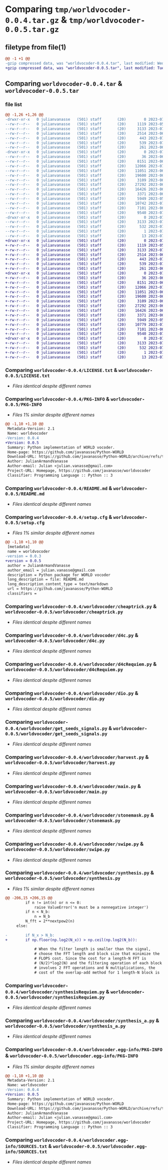 # Comparing `tmp/worldvocoder-0.0.4.tar.gz` & `tmp/worldvocoder-0.0.5.tar.gz`

## filetype from file(1)

```diff
@@ -1 +1 @@
-gzip compressed data, was "worldvocoder-0.0.4.tar", last modified: Wed Jul  5 16:30:39 2023, max compression
+gzip compressed data, was "worldvocoder-0.0.5.tar", last modified: Tue Jul 18 18:53:30 2023, max compression
```

## Comparing `worldvocoder-0.0.4.tar` & `worldvocoder-0.0.5.tar`

### file list

```diff
@@ -1,26 +1,26 @@
-drwxr-xr-x   0 julianvanasse   (501) staff       (20)        0 2023-07-05 16:30:39.743472 worldvocoder-0.0.4/
--rw-r--r--   0 julianvanasse   (501) staff       (20)     1119 2023-05-27 21:20:51.000000 worldvocoder-0.0.4/LICENSE.txt
--rw-r--r--   0 julianvanasse   (501) staff       (20)     3133 2023-07-05 16:30:39.743548 worldvocoder-0.0.4/PKG-INFO
--rw-r--r--   0 julianvanasse   (501) staff       (20)     2514 2023-06-08 22:48:56.000000 worldvocoder-0.0.4/README.md
--rw-r--r--   0 julianvanasse   (501) staff       (20)      443 2023-07-05 16:30:30.000000 worldvocoder-0.0.4/pyproject.toml
--rw-r--r--   0 julianvanasse   (501) staff       (20)      539 2023-07-05 16:30:39.743825 worldvocoder-0.0.4/setup.cfg
--rw-r--r--   0 julianvanasse   (501) staff       (20)      261 2023-06-07 18:55:58.000000 worldvocoder-0.0.4/setup.py
-drwxr-xr-x   0 julianvanasse   (501) staff       (20)        0 2023-07-05 16:30:39.742750 worldvocoder-0.0.4/worldvocoder/
--rw-r--r--   0 julianvanasse   (501) staff       (20)       36 2023-06-07 18:23:35.000000 worldvocoder-0.0.4/worldvocoder/__init__.py
--rw-r--r--   0 julianvanasse   (501) staff       (20)     8151 2023-06-07 18:37:40.000000 worldvocoder-0.0.4/worldvocoder/cheaptrick.py
--rw-r--r--   0 julianvanasse   (501) staff       (20)    12066 2023-07-05 16:29:52.000000 worldvocoder-0.0.4/worldvocoder/d4c.py
--rw-r--r--   0 julianvanasse   (501) staff       (20)    11051 2023-06-07 20:00:18.000000 worldvocoder-0.0.4/worldvocoder/d4cRequiem.py
--rw-r--r--   0 julianvanasse   (501) staff       (20)    19600 2023-06-07 18:36:09.000000 worldvocoder-0.0.4/worldvocoder/dio.py
--rw-r--r--   0 julianvanasse   (501) staff       (20)     3109 2023-06-07 18:38:11.000000 worldvocoder-0.0.4/worldvocoder/get_seeds_signals.py
--rw-r--r--   0 julianvanasse   (501) staff       (20)    27292 2023-06-07 19:34:25.000000 worldvocoder-0.0.4/worldvocoder/harvest.py
--rw-r--r--   0 julianvanasse   (501) staff       (20)    16426 2023-06-04 21:59:46.000000 worldvocoder-0.0.4/worldvocoder/main.py
--rw-r--r--   0 julianvanasse   (501) staff       (20)     3371 2023-06-07 18:36:47.000000 worldvocoder-0.0.4/worldvocoder/stonemask.py
--rw-r--r--   0 julianvanasse   (501) staff       (20)     5949 2023-05-27 21:20:51.000000 worldvocoder-0.0.4/worldvocoder/swipe.py
--rw-r--r--   0 julianvanasse   (501) staff       (20)    10742 2023-07-05 15:21:43.000000 worldvocoder-0.0.4/worldvocoder/synthesis.py
--rw-r--r--   0 julianvanasse   (501) staff       (20)     7101 2023-06-07 18:39:12.000000 worldvocoder-0.0.4/worldvocoder/synthesisRequiem.py
--rw-r--r--   0 julianvanasse   (501) staff       (20)     9540 2023-07-05 15:22:41.000000 worldvocoder-0.0.4/worldvocoder/synthesis_a.py
-drwxr-xr-x   0 julianvanasse   (501) staff       (20)        0 2023-07-05 16:30:39.743360 worldvocoder-0.0.4/worldvocoder.egg-info/
--rw-r--r--   0 julianvanasse   (501) staff       (20)     3133 2023-07-05 16:30:39.000000 worldvocoder-0.0.4/worldvocoder.egg-info/PKG-INFO
--rw-r--r--   0 julianvanasse   (501) staff       (20)      532 2023-07-05 16:30:39.000000 worldvocoder-0.0.4/worldvocoder.egg-info/SOURCES.txt
--rw-r--r--   0 julianvanasse   (501) staff       (20)        1 2023-07-05 16:30:39.000000 worldvocoder-0.0.4/worldvocoder.egg-info/dependency_links.txt
--rw-r--r--   0 julianvanasse   (501) staff       (20)       13 2023-07-05 16:30:39.000000 worldvocoder-0.0.4/worldvocoder.egg-info/top_level.txt
+drwxr-xr-x   0 julianvanasse   (501) staff       (20)        0 2023-07-18 18:53:30.527123 worldvocoder-0.0.5/
+-rw-r--r--   0 julianvanasse   (501) staff       (20)     1119 2023-05-27 21:20:51.000000 worldvocoder-0.0.5/LICENSE.txt
+-rw-r--r--   0 julianvanasse   (501) staff       (20)     3133 2023-07-18 18:53:30.527204 worldvocoder-0.0.5/PKG-INFO
+-rw-r--r--   0 julianvanasse   (501) staff       (20)     2514 2023-06-08 22:48:56.000000 worldvocoder-0.0.5/README.md
+-rw-r--r--   0 julianvanasse   (501) staff       (20)      443 2023-07-18 18:53:22.000000 worldvocoder-0.0.5/pyproject.toml
+-rw-r--r--   0 julianvanasse   (501) staff       (20)      539 2023-07-18 18:53:30.527570 worldvocoder-0.0.5/setup.cfg
+-rw-r--r--   0 julianvanasse   (501) staff       (20)      261 2023-06-07 18:55:58.000000 worldvocoder-0.0.5/setup.py
+drwxr-xr-x   0 julianvanasse   (501) staff       (20)        0 2023-07-18 18:53:30.526286 worldvocoder-0.0.5/worldvocoder/
+-rw-r--r--   0 julianvanasse   (501) staff       (20)       36 2023-06-07 18:23:35.000000 worldvocoder-0.0.5/worldvocoder/__init__.py
+-rw-r--r--   0 julianvanasse   (501) staff       (20)     8151 2023-06-07 18:37:40.000000 worldvocoder-0.0.5/worldvocoder/cheaptrick.py
+-rw-r--r--   0 julianvanasse   (501) staff       (20)    12066 2023-07-05 16:29:52.000000 worldvocoder-0.0.5/worldvocoder/d4c.py
+-rw-r--r--   0 julianvanasse   (501) staff       (20)    11051 2023-06-07 20:00:18.000000 worldvocoder-0.0.5/worldvocoder/d4cRequiem.py
+-rw-r--r--   0 julianvanasse   (501) staff       (20)    19600 2023-06-07 18:36:09.000000 worldvocoder-0.0.5/worldvocoder/dio.py
+-rw-r--r--   0 julianvanasse   (501) staff       (20)     3109 2023-06-07 18:38:11.000000 worldvocoder-0.0.5/worldvocoder/get_seeds_signals.py
+-rw-r--r--   0 julianvanasse   (501) staff       (20)    27292 2023-06-07 19:34:25.000000 worldvocoder-0.0.5/worldvocoder/harvest.py
+-rw-r--r--   0 julianvanasse   (501) staff       (20)    16426 2023-06-04 21:59:46.000000 worldvocoder-0.0.5/worldvocoder/main.py
+-rw-r--r--   0 julianvanasse   (501) staff       (20)     3371 2023-06-07 18:36:47.000000 worldvocoder-0.0.5/worldvocoder/stonemask.py
+-rw-r--r--   0 julianvanasse   (501) staff       (20)     5949 2023-05-27 21:20:51.000000 worldvocoder-0.0.5/worldvocoder/swipe.py
+-rw-r--r--   0 julianvanasse   (501) staff       (20)    10779 2023-07-18 18:31:44.000000 worldvocoder-0.0.5/worldvocoder/synthesis.py
+-rw-r--r--   0 julianvanasse   (501) staff       (20)     7101 2023-06-07 18:39:12.000000 worldvocoder-0.0.5/worldvocoder/synthesisRequiem.py
+-rw-r--r--   0 julianvanasse   (501) staff       (20)     9540 2023-07-05 15:22:41.000000 worldvocoder-0.0.5/worldvocoder/synthesis_a.py
+drwxr-xr-x   0 julianvanasse   (501) staff       (20)        0 2023-07-18 18:53:30.526994 worldvocoder-0.0.5/worldvocoder.egg-info/
+-rw-r--r--   0 julianvanasse   (501) staff       (20)     3133 2023-07-18 18:53:30.000000 worldvocoder-0.0.5/worldvocoder.egg-info/PKG-INFO
+-rw-r--r--   0 julianvanasse   (501) staff       (20)      532 2023-07-18 18:53:30.000000 worldvocoder-0.0.5/worldvocoder.egg-info/SOURCES.txt
+-rw-r--r--   0 julianvanasse   (501) staff       (20)        1 2023-07-18 18:53:30.000000 worldvocoder-0.0.5/worldvocoder.egg-info/dependency_links.txt
+-rw-r--r--   0 julianvanasse   (501) staff       (20)       13 2023-07-18 18:53:30.000000 worldvocoder-0.0.5/worldvocoder.egg-info/top_level.txt
```

### Comparing `worldvocoder-0.0.4/LICENSE.txt` & `worldvocoder-0.0.5/LICENSE.txt`

 * *Files identical despite different names*

### Comparing `worldvocoder-0.0.4/PKG-INFO` & `worldvocoder-0.0.5/PKG-INFO`

 * *Files 1% similar despite different names*

```diff
@@ -1,10 +1,10 @@
 Metadata-Version: 2.1
 Name: worldvocoder
-Version: 0.0.4
+Version: 0.0.5
 Summary: Python implementation of WORLD vocoder.
 Home-page: https://github.com/javanasse/Python-WORLD
 Download-URL: https://github.com/javanasse/Python-WORLD/archive/refs/tags/v0.tar.gz
 Author: JulianArmandVanasse
 Author-email: Julian <julian.vanasse@gmail.com>
 Project-URL: Homepage, https://github.com/javanasse/worldvocoder
 Classifier: Programming Language :: Python :: 3
```

### Comparing `worldvocoder-0.0.4/README.md` & `worldvocoder-0.0.5/README.md`

 * *Files identical despite different names*

### Comparing `worldvocoder-0.0.4/setup.cfg` & `worldvocoder-0.0.5/setup.cfg`

 * *Files 1% similar despite different names*

```diff
@@ -1,10 +1,10 @@
 [metadata]
 name = worldvocoder
-version = 0.0.3
+version = 0.0.5
 author = JulianArmandVanasse
 author_email = julian.vanasse@gmail.com
 description = Python package for WORLD vocoder
 long_description = file: README.md
 long_description_content_type = text/markdown
 url = https://github.com/javanasse/Python-WORLD
 classifiers =
```

### Comparing `worldvocoder-0.0.4/worldvocoder/cheaptrick.py` & `worldvocoder-0.0.5/worldvocoder/cheaptrick.py`

 * *Files identical despite different names*

### Comparing `worldvocoder-0.0.4/worldvocoder/d4c.py` & `worldvocoder-0.0.5/worldvocoder/d4c.py`

 * *Files identical despite different names*

### Comparing `worldvocoder-0.0.4/worldvocoder/d4cRequiem.py` & `worldvocoder-0.0.5/worldvocoder/d4cRequiem.py`

 * *Files identical despite different names*

### Comparing `worldvocoder-0.0.4/worldvocoder/dio.py` & `worldvocoder-0.0.5/worldvocoder/dio.py`

 * *Files identical despite different names*

### Comparing `worldvocoder-0.0.4/worldvocoder/get_seeds_signals.py` & `worldvocoder-0.0.5/worldvocoder/get_seeds_signals.py`

 * *Files identical despite different names*

### Comparing `worldvocoder-0.0.4/worldvocoder/harvest.py` & `worldvocoder-0.0.5/worldvocoder/harvest.py`

 * *Files identical despite different names*

### Comparing `worldvocoder-0.0.4/worldvocoder/main.py` & `worldvocoder-0.0.5/worldvocoder/main.py`

 * *Files identical despite different names*

### Comparing `worldvocoder-0.0.4/worldvocoder/stonemask.py` & `worldvocoder-0.0.5/worldvocoder/stonemask.py`

 * *Files identical despite different names*

### Comparing `worldvocoder-0.0.4/worldvocoder/swipe.py` & `worldvocoder-0.0.5/worldvocoder/swipe.py`

 * *Files identical despite different names*

### Comparing `worldvocoder-0.0.4/worldvocoder/synthesis.py` & `worldvocoder-0.0.5/worldvocoder/synthesis.py`

 * *Files 1% similar despite different names*

```diff
@@ -206,15 +206,15 @@
         if n != int(n) or n <= 0:
             raise ValueError('n must be a nonnegative integer')
         if n < N_b:
             n = N_b
         N_fft = 2**nextpow2(n)
     else:
 
-        if N_x > N_b:
+        if np.floor(np.log2(N_x)) > np.ceil(np.log2(N_b)):
 
             # When the filter length is smaller than the signal,
             # choose the FFT length and block size that minimize the
             # FLOPS cost. Since the cost for a length-N FFT is
             # (N/2)*log2(N) and the filtering operation of each block
             # involves 2 FFT operations and N multiplications, the
             # cost of the overlap-add method for 1 length-N block is
```

### Comparing `worldvocoder-0.0.4/worldvocoder/synthesisRequiem.py` & `worldvocoder-0.0.5/worldvocoder/synthesisRequiem.py`

 * *Files identical despite different names*

### Comparing `worldvocoder-0.0.4/worldvocoder/synthesis_a.py` & `worldvocoder-0.0.5/worldvocoder/synthesis_a.py`

 * *Files identical despite different names*

### Comparing `worldvocoder-0.0.4/worldvocoder.egg-info/PKG-INFO` & `worldvocoder-0.0.5/worldvocoder.egg-info/PKG-INFO`

 * *Files 1% similar despite different names*

```diff
@@ -1,10 +1,10 @@
 Metadata-Version: 2.1
 Name: worldvocoder
-Version: 0.0.4
+Version: 0.0.5
 Summary: Python implementation of WORLD vocoder.
 Home-page: https://github.com/javanasse/Python-WORLD
 Download-URL: https://github.com/javanasse/Python-WORLD/archive/refs/tags/v0.tar.gz
 Author: JulianArmandVanasse
 Author-email: Julian <julian.vanasse@gmail.com>
 Project-URL: Homepage, https://github.com/javanasse/worldvocoder
 Classifier: Programming Language :: Python :: 3
```

### Comparing `worldvocoder-0.0.4/worldvocoder.egg-info/SOURCES.txt` & `worldvocoder-0.0.5/worldvocoder.egg-info/SOURCES.txt`

 * *Files identical despite different names*

